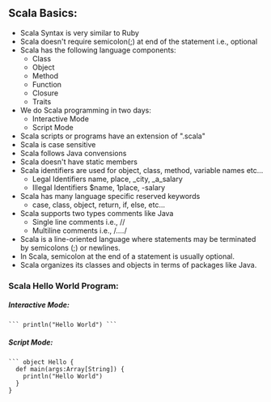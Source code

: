 ## Scala Basics:
* Scala Syntax is very similar to Ruby
* Scala doesn't require semicolon(;) at end of the statement i.e., optional
* Scala has the following language components:
  * Class
  * Object
  * Method
  * Function
  * Closure
  * Traits
* We do Scala programming in two days:
  * Interactive Mode
  * Script Mode
* Scala scripts or programs have an extension of ".scala"
* Scala is case sensitive
* Scala follows Java convensions
* Scala doesn't have static members
* Scala identifiers are used for object, class, method, variable names etc...
  * Legal Identifiers
    name, place, _city, _a_salary
  * Illegal Identifiers
    $name, 1place, -salary
* Scala has many language specific reserved keywords
  * case, class, object, return, if, else, etc...
* Scala supports two types comments like Java
  * Single line comments i.e., //
  * Multiline comments i.e., /*....*/
* Scala is a line-oriented language where statements may be terminated by semicolons (;) or newlines.
* In Scala, semicolon at the end of a statement is usually optional.
* Scala organizes its classes and objects in terms of packages like Java.

### Scala Hello World Program:

##### Interactive Mode:
    ``` println("Hello World") ```
##### Script Mode:
    ``` object Hello {
      def main(args:Array[String]) {
        println("Hello World")
      }
    }
```
